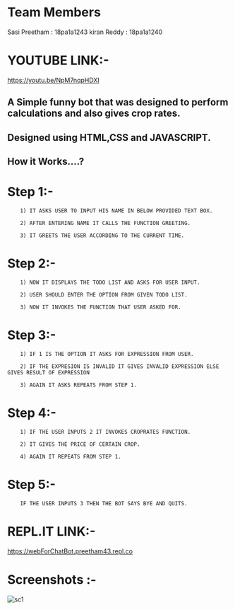 
# Team Members
   Sasi Preetham : 18pa1a1243
   kiran Reddy : 18pa1a1240
   
# YOUTUBE LINK:-
     
  https://youtu.be/NpM7nqpHDXI
 
## A Simple funny bot that was designed to perform calculations and also gives crop rates.

## Designed using HTML,CSS and JAVASCRIPT.

## How it Works....?

# Step 1:-

        1) IT ASKS USER TO INPUT HIS NAME IN BELOW PROVIDED TEXT BOX.
        
        2) AFTER ENTERING NAME IT CALLS THE FUNCTION GREETING.
        
        3) IT GREETS THE USER ACCORDING TO THE CURRENT TIME.
        
# Step 2:-

        1) NOW IT DISPLAYS THE TODO LIST AND ASKS FOR USER INPUT.
        
        2) USER SHOULD ENTER THE OPTION FROM GIVEN TODO LIST.
        
        3) NOW IT INVOKES THE FUNCTION THAT USER ASKED FOR.
 
# Step 3:-
    
        1) IF 1 IS THE OPTION IT ASKS FOR EXPRESSION FROM USER.
        
        2) IF THE EXPRESION IS INVALID IT GIVES INVALID EXPRESSION ELSE GIVES RESULT OF EXPRESSION
        
        3) AGAIN IT ASKS REPEATS FROM STEP 1.
     
# Step 4:-

        1) IF THE USER INPUTS 2 IT INVOKES CROPRATES FUNCTION.
        
        2) IT GIVES THE PRICE OF CERTAIN CROP.
        
        4) AGAIN IT REPEATS FROM STEP 1.
        
# Step 5:-
        IF THE USER INPUTS 3 THEN THE BOT SAYS BYE AND QUITS.
           
# REPL.IT LINK:-

  https://webForChatBot.preetham43.repl.co
           
 # Screenshots :-
          
   ![sc1](https://user-images.githubusercontent.com/73075686/97215982-2c204d80-17eb-11eb-8111-a7047c7b7687.png)

           


